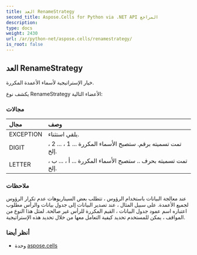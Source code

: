 ```yaml
---
title: العد RenameStrategy
second_title: Aspose.Cells for Python via .NET API المراجع
description:
type: docs
weight: 2430
url: /ar/python-net/aspose.cells/renamestrategy/
is_root: false
---
```

##  العد RenameStrategy
خيار الإستراتيجية لأسماء الأعمدة المكررة.



يكشف نوع RenameStrategy الأعضاء التالية:

###  مجالات
| مجال| وصف|
| :- | :- |
| EXCEPTION | يلقي استثناء.|
| DIGIT | تمت تسميته برقم. ستصبح الأسماء المكررة ... 1 ، ... 2 ، إلخ.|
| LETTER | تمت تسميته بحرف .. ستصبح الأسماء المكررة ... أ ، ... ب ، إلخ.|



###  ملاحظات

عند معالجة البيانات باستخدام الرؤوس ، تتطلب بعض السيناريوهات عدم تكرار الرؤوس لجميع الأعمدة.
على سبيل المثال ، عند تصدير البيانات إلى جدول بيانات والرأس مطلوب اعتباره اسم عمود جدول البيانات ،
القيم المكررة للرأس غير صالحة.
لمثل هذا النوع من المواقف ، يمكن للمستخدم تحديد كيفية التعامل معها من خلال تحديد هذه الإستراتيجية.

###  أنظر أيضا
* وحدة [aspose.cells](..)
